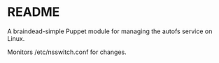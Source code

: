 # README

A braindead-simple Puppet module for managing the autofs service on Linux.

Monitors /etc/nsswitch.conf for changes.
